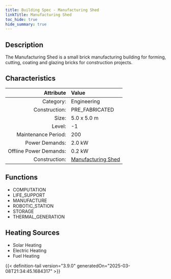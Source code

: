 ```yaml
---
title: Building Spec - Manufacturing Shed
linkTitle: Manufacturing Shed
toc_hide: true
hide_summary: true
---
```

<!-- This is generated by the MarsSim HelpGenertor, do not edit. -->

## Description
The Manufacturing Shed is a small brick manufacturing building for forming, cutting, coating and glazing bricks for construction projects.

## Characteristics

| Attribute      | Value |
|--------:|:------|
|Category:|Engineering|
|Construction:|PRE_FABRICATED|
|Size:|5.0 x 5.0 m|
|Level:|-1|
|Maintenance Period:|200|
|Power Demands:|2.0 kW|
|Offline Power Demands:|0.2 kW|
|Construction:|[Manufacturing Shed](/docs/definitions/construction/manufacturing-shed)|

## Functions
      
- COMPUTATION
- LIFE_SUPPORT
- MANUFACTURE
- ROBOTIC_STATION
- STORAGE
- THERMAL_GENERATION



## Heating Sources

- Solar Heating
- Electric Heating
- Fuel Heating


{{< definition-tail version="3.9.0" generatedOn="2025-03-08T21:34:45.1684317" >}}

